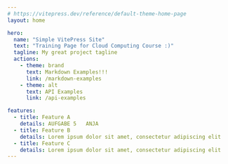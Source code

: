 ```yaml
---
# https://vitepress.dev/reference/default-theme-home-page
layout: home

hero:
  name: "Simple VitePress Site"
  text: "Training Page for Cloud Computing Course :)"
  tagline: My great project tagline
  actions:
    - theme: brand
      text: Markdown Examples!!!
      link: /markdown-examples
    - theme: alt
      text: API Examples
      link: /api-examples

features:
  - title: Feature A
    details: AUFGABE 5   ANJA
  - title: Feature B
    details: Lorem ipsum dolor sit amet, consectetur adipiscing elit
  - title: Feature C
    details: Lorem ipsum dolor sit amet, consectetur adipiscing elit
---
```


